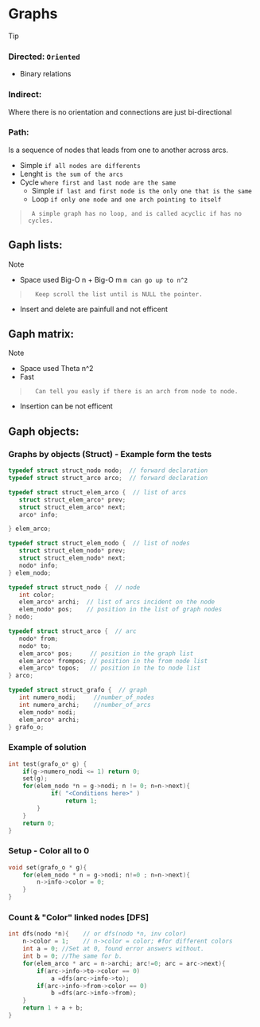 # Graphs

> [!TIP]
>
> ### Directed: `Oriented`
>    - Binary relations
>
> ### Indirect:
> Where there is no orientation and connections are just bi-directional
> 
> ### Path:
> Is a sequence of nodes that leads from one to another across arcs.
>    - Simple `if all nodes are differents`
>    - Lenght `is the sum of the arcs`
>    - Cycle `where first and last node are the same`
>       - Simple `if last and first node is the only one that is the same`
>       - Loop `if only one node and one arch pointing to itself`
>>      A simple graph has no loop, and is called acyclic if has no cycles.
>

## Gaph lists:
> [!NOTE]
> - Space used Big-O n + Big-O m `m can go up to n^2`
>>       Keep scroll the list until is NULL the pointer. 
> - Insert and delete are painfull and not efficent

## Gaph matrix:
> [!NOTE]
> - Space used Theta n^2
> - Fast
>>       Can tell you easly if there is an arch from node to node.
> - Insertion can be not efficent

## Gaph objects:

### Graphs by objects (Struct) - Example form the tests

```c
typedef struct struct_nodo nodo;  // forward declaration
typedef struct struct_arco arco;  // forward declaration

typedef struct struct_elem_arco {  // list of arcs
   struct struct_elem_arco* prev;
   struct struct_elem_arco* next;
   arco* info;

} elem_arco;

typedef struct struct_elem_nodo {  // list of nodes
   struct struct_elem_nodo* prev;
   struct struct_elem_nodo* next;
   nodo* info;
} elem_nodo;

typedef struct struct_nodo {  // node
   int color;
   elem_arco* archi;  // list of arcs incident on the node
   elem_nodo* pos;    // position in the list of graph nodes
} nodo;

typedef struct struct_arco {  // arc
   nodo* from;
   nodo* to;
   elem_arco* pos;     // position in the graph list
   elem_arco* frompos; // position in the from node list
   elem_arco* topos;   // position in the to node list
} arco;

typedef struct struct_grafo {  // graph
   int numero_nodi;     //number_of_nodes
   int numero_archi;    //number_of_arcs
   elem_nodo* nodi;
   elem_arco* archi;
} grafo_o;
```

### Example of solution

```c
int test(grafo_o* g) {
    if(g->numero_nodi <= 1) return 0;
    set(g);
    for(elem_nodo *n = g->nodi; n != 0; n=n->next){
            if( "<Conditions here>" )
                return 1;
        }
    }
    return 0;
}
```

### Setup - Color all to 0

```c
void set(grafo_o * g){
    for(elem_nodo * n = g->nodi; n!=0 ; n=n->next){
        n->info->color = 0;
    }
}
```

### Count & "Color" linked nodes [DFS]

```c
int dfs(nodo *n){    // or dfs(nodo *n, inv color)
    n->color = 1;    // n->color = color; #for different colors
    int a = 0; //Set at 0, found error answers without.
    int b = 0; //The same for b.
    for(elem_arco * arc = n->archi; arc!=0; arc = arc->next){
        if(arc->info->to->color == 0)
            a =dfs(arc->info->to);
        if(arc->info->from->color == 0)
            b =dfs(arc->info->from);
    }
    return 1 + a + b;
}
```
